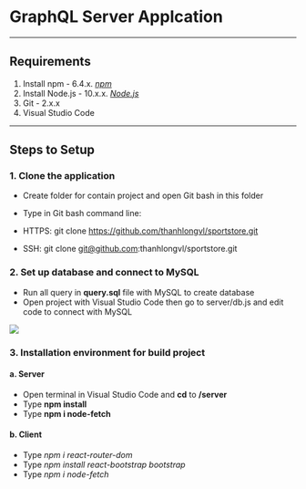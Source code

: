 # GraphQL Server Applcation


----
## Requirements
1. Install npm - 6.4.x. [*npm*](https://www.npmjs.com/get-npm)
2. Install Node.js - 10.x.x. [*Node.js*](https://nodejs.org/en/)
3. Git - 2.x.x
4. Visual Studio Code

----
## Steps to Setup
### 1. Clone the application
* Create folder for contain project and open Git bash in this folder
* Type in Git bash command line: 
 * HTTPS: git clone https://github.com/thanhlongvl/sportstore.git

 * SSH: git clone git@github.com:thanhlongvl/sportstore.git


### 2. Set up database and connect to MySQL
* Run all query in **query.sql** file with MySQL to create database
* Open project with Visual Studio Code then go to server/db.js and edit code to connect with MySQL

<img src="https://i.imgur.com/oi8Gxmt.png">

### 3. Installation environment for build project
#### a. Server
* Open terminal in Visual Studio Code and **cd** to **/server** 
* Type **npm install**
* Type **npm i node-fetch**

#### b. Client
* Type *npm i react-router-dom*
* Type *npm install react-bootstrap bootstrap*
* Type *npm i node-fetch*
